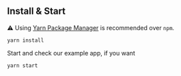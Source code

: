 ## Install & Start

⚠️ Using [Yarn Package Manager](https://yarnpkg.com) is recommended over `npm`.

```shell
yarn install
```

Start and check our example app, if you want

```shell
yarn start
```